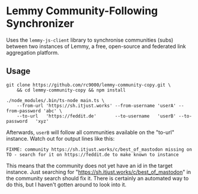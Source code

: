 # Lemmy Community-Following Synchronizer

Uses the `lemmy-js-client` library to synchronise communities (subs) between two instances of Lemmy, a free, open-source and federated link aggregation platform. 

## Usage

    git clone https://github.com/rc9000/lemmy-community-copy.git \
        && cd lemmy-community-copy && npm install

    ./node_modules/.bin/ts-node main.ts \
        --from-url 'https://sh.itjust.works' --from-username 'userA' --from-password 'abc' \
        --to-url   'https://feddit.de'       --to-username   'userB' --to-password   'xyz'

Afterwards, `userB` will follow all communities available on the "to-url" instance. Watch out for output lines like this:

    FIXME: community https://sh.itjust.works/c/best_of_mastodon missing on TO - search for it on https://feddit.de to make known to instance

This means that the community does not yet have an id in the target instance. Just searching for "https://sh.itjust.works/c/best_of_mastodon" in the community search should fix it. There is certainly an automated way to do this, but I haven't gotten around to look into it.






